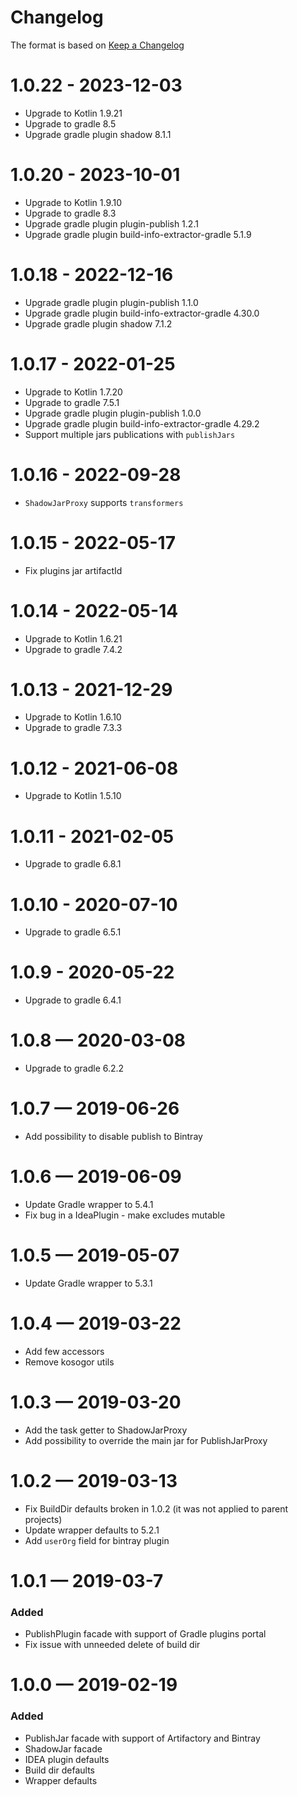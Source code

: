 # Changelog
The format is based on [Keep a Changelog](https://keepachangelog.com/en/1.0.0/)

# 1.0.22 - 2023-12-03
* Upgrade to Kotlin 1.9.21
* Upgrade to gradle 8.5
* Upgrade gradle plugin shadow 8.1.1

# 1.0.20 - 2023-10-01
* Upgrade to Kotlin 1.9.10
* Upgrade to gradle 8.3
* Upgrade gradle plugin plugin-publish 1.2.1
* Upgrade gradle plugin build-info-extractor-gradle 5.1.9

# 1.0.18 - 2022-12-16
* Upgrade gradle plugin plugin-publish 1.1.0
* Upgrade gradle plugin build-info-extractor-gradle 4.30.0
* Upgrade gradle plugin shadow 7.1.2

# 1.0.17 - 2022-01-25
* Upgrade to Kotlin 1.7.20
* Upgrade to gradle 7.5.1
* Upgrade gradle plugin plugin-publish 1.0.0 
* Upgrade gradle plugin build-info-extractor-gradle 4.29.2
* Support multiple jars publications with `publishJars`

# 1.0.16 - 2022-09-28
* `ShadowJarProxy` supports `transformers`

# 1.0.15 - 2022-05-17
* Fix plugins jar artifactId

# 1.0.14 - 2022-05-14
* Upgrade to Kotlin 1.6.21
* Upgrade to gradle 7.4.2

# 1.0.13 - 2021-12-29
* Upgrade to Kotlin 1.6.10
* Upgrade to gradle 7.3.3

# 1.0.12 - 2021-06-08
* Upgrade to Kotlin 1.5.10

# 1.0.11 - 2021-02-05
* Upgrade to gradle 6.8.1

# 1.0.10 - 2020-07-10
* Upgrade to gradle 6.5.1

# 1.0.9 - 2020-05-22
* Upgrade to gradle 6.4.1

# 1.0.8 — 2020-03-08
* Upgrade to gradle 6.2.2

# 1.0.7 — 2019-06-26
* Add possibility to disable publish to Bintray

# 1.0.6 — 2019-06-09
* Update Gradle wrapper to 5.4.1
* Fix bug in a IdeaPlugin - make excludes mutable

# 1.0.5 — 2019-05-07
* Update Gradle wrapper to 5.3.1

# 1.0.4 — 2019-03-22
* Add few accessors
* Remove kosogor utils

# 1.0.3 — 2019-03-20
* Add the task getter to ShadowJarProxy
* Add possibility to override the main jar for PublishJarProxy

# 1.0.2 — 2019-03-13
* Fix BuildDir defaults broken in 1.0.2 (it was not applied to parent projects)
* Update wrapper defaults to 5.2.1
* Add `userOrg` field for bintray plugin

# 1.0.1 — 2019-03-7
### Added
* PublishPlugin facade with support of Gradle plugins portal
* Fix issue with unneeded delete of build dir

# 1.0.0 — 2019-02-19
### Added
* PublishJar facade with support of Artifactory and Bintray
* ShadowJar facade
* IDEA plugin defaults
* Build dir defaults
* Wrapper defaults
